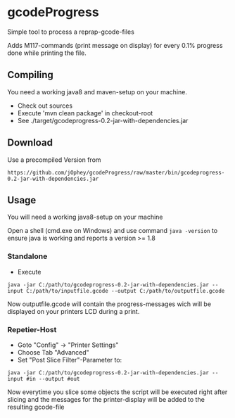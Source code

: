 # gcodeProgress
Simple tool to process a reprap-gcode-files

Adds M117-commands (print message on display) for every 0.1% progress done while printing the file.

## Compiling
You need a working java8 and maven-setup on your machine.
- Check out sources
- Execute 'mvn clean package' in checkout-root
- See ./target/gcodeprogress-0.2-jar-with-dependencies.jar

## Download
Use a precompiled Version from

`https://github.com/jOphey/gcodeProgress/raw/master/bin/gcodeprogress-0.2-jar-with-dependencies.jar
`
## Usage
You will need a working java8-setup on your machine

Open a shell (cmd.exe on Windows) and use command `java -version` to ensure java is working and reports a version >= 1.8

### Standalone
- Execute

`java -jar C:/path/to/gcodeprogress-0.2-jar-with-dependencies.jar --input C:/path/to/inputfile.gcode --output C:/path/to/outputfile.gcode`

Now outputfile.gcode will contain the progress-messages wich will be displayed on your printers LCD during a print.

### Repetier-Host
- Goto "Config" -> "Printer Settings"
- Choose Tab "Advanced"
- Set "Post Slice Filter"-Parameter to:

`java -jar C:/path/to/gcodeprogress-0.2-jar-with-dependencies.jar --input #in --output #out`

Now everytime you slice some objects the script will be executed right after slicing and the messages for the printer-display will be added to the resulting gcode-file
